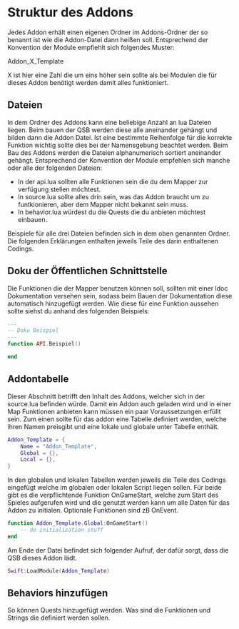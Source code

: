 # Struktur des Addons

Jedes Addon erhält einen eigenen Ordner im Addons-Ordner der so benannt ist wie die Addon-Datei dann heißen soll.
Entsprechend der Konvention der Module empfiehlt sich folgendes Muster:

Addon_X_Template

X ist hier eine Zahl die um eins höher sein sollte als bei Modulen die für dieses Addon benötigt werden damit alles funktioniert.

## Dateien

In dem Ordner des Addons kann eine beliebige Anzahl an lua Dateien liegen.
Beim bauen der QSB werden diese alle aneinander gehängt und bilden dann die Addon Datei.
Ist eine bestimmte Reihenfolge für die korrekte Funktion wichtig sollte dies bei der Namensgebung beachtet werden.
Beim Bau des Addons werden die Dateien alphanumerisch sortiert aneinander gehängt.
Entsprechend der Konvention der Module empfehlen sich manche oder alle der folgenden Dateien:

- In der api.lua sollten alle Funktionen sein die du dem Mapper zur verfügung stellen möchtest.
- In source.lua sollte alles drin sein, was das Addon braucht um zu funtkionieren, aber dem Mapper nicht bekannt sein muss.
- In behavior.lua würdest du die Quests die du anbieten möchtest einbauen.

Beispiele für alle drei Dateien befinden sich in dem oben genannten Ordner.
Die folgenden Erklärungen enthalten jeweils Teile des darin enthaltenen Codings.

## Doku der Öffentlichen Schnittstelle

Die Funktionen die der Mapper benutzen können soll, sollten mit einer ldoc Dokumentation versehen sein, sodass beim Bauen der Dokumentation diese automatisch hinzugefügt werden.
Wie diese für eine Funktion aussehen sollte siehst du anhand des folgenden Beispiels:

``` lua
---
-- Doku Beispiel
---
function API.Beispiel()

end
```

## Addontabelle

Dieser Abschnitt betrifft den Inhalt des Addons, welcher sich in der source.lua befinden würde.
Damit ein Addon auch geladen wird und in einer Map Funktionen anbieten kann müssen ein paar Voraussetzungen erfüllt sein.
Zum einen sollte für das addon eine Tabelle definiert werden, welche  ihren Namen preisgibt und eine lokale und globale unter Tabelle enthält.

``` lua
Addon_Template = {
    Name = "Addon_Template",
    Global = {},
    Local = {},
}
```

In den globalen und lokalen Tabellen werden jeweils die Teile des Codings eingefügt welche im globalen oder lokalen Script liegen sollen.
Für beide gibt es die verpflichtende Funktion OnGameStart, welche zum Start des Spieles aufgerufen wird und die genutzt werden kann um alle Daten für das Addon zu initialen.
Optionale Funktionen sind zB OnEvent.

``` lua
function Addon_Template.Global:OnGameStart()
    -- do initialization stuff
end
```

Am Ende der Datei befindet sich folgender Aufruf, der dafür sorgt, dass die QSB dieses Addon lädt.

``` lua
Swift:LoadModule(Addon_Template)
```

## Behaviors hinzufügen

So können Quests hinzugefügt werden.
Was sind die Funktionen und Strings die definiert werden sollen.